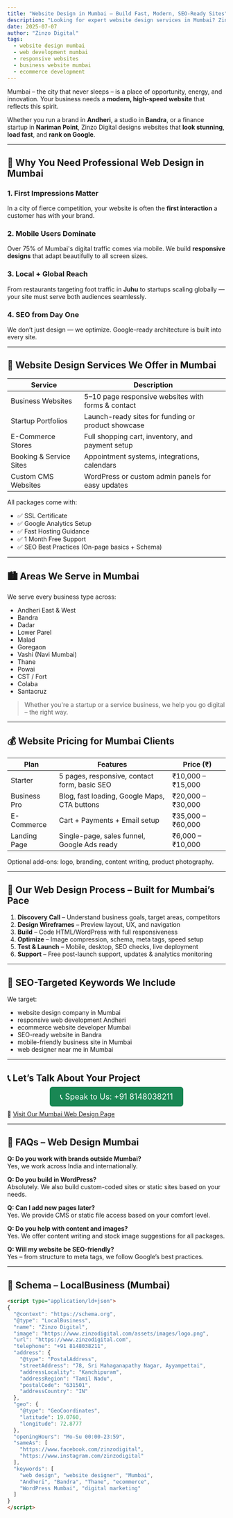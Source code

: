 ```yaml
---
title: "Website Design in Mumbai – Build Fast, Modern, SEO-Ready Sites"
description: "Looking for expert website design services in Mumbai? Zinzo Digital delivers high-performance websites for startups, SMEs, and corporates in India’s financial capital."
date: 2025-07-07
author: "Zinzo Digital"
tags:
  - website design mumbai
  - web development mumbai
  - responsive websites
  - business website mumbai
  - ecommerce development
---
```


Mumbai – the city that never sleeps – is a place of opportunity, energy, and innovation. Your business needs a **modern, high-speed website** that reflects this spirit.

Whether you run a brand in **Andheri**, a studio in **Bandra**, or a finance startup in **Nariman Point**, Zinzo Digital designs websites that **look stunning**, **load fast**, and **rank on Google**.

---

## 🚀 Why You Need Professional Web Design in Mumbai

### 1. First Impressions Matter  
In a city of fierce competition, your website is often the **first interaction** a customer has with your brand.

### 2. Mobile Users Dominate  
Over 75% of Mumbai's digital traffic comes via mobile. We build **responsive designs** that adapt beautifully to all screen sizes.

### 3. Local + Global Reach  
From restaurants targeting foot traffic in **Juhu** to startups scaling globally — your site must serve both audiences seamlessly.

### 4. SEO from Day One  
We don’t just design — we optimize. Google-ready architecture is built into every site.

---

## 💼 Website Design Services We Offer in Mumbai

| Service                  | Description                                          |
|--------------------------|------------------------------------------------------|
| Business Websites         | 5–10 page responsive websites with forms & contact   |
| Startup Portfolios        | Launch-ready sites for funding or product showcase   |
| E-Commerce Stores         | Full shopping cart, inventory, and payment setup     |
| Booking & Service Sites   | Appointment systems, integrations, calendars         |
| Custom CMS Websites       | WordPress or custom admin panels for easy updates    |

All packages come with:
- ✅ SSL Certificate  
- ✅ Google Analytics Setup  
- ✅ Fast Hosting Guidance  
- ✅ 1 Month Free Support  
- ✅ SEO Best Practices (On-page basics + Schema)

---

## 🏙️ Areas We Serve in Mumbai

We serve every business type across:
- Andheri East & West  
- Bandra  
- Dadar  
- Lower Parel  
- Malad  
- Goregaon  
- Vashi (Navi Mumbai)  
- Thane  
- Powai  
- CST / Fort  
- Colaba  
- Santacruz  

> Whether you're a startup or a service business, we help you go digital – the right way.

---

## 💰 Website Pricing for Mumbai Clients

| Plan           | Features                                        | Price (₹)            |
|----------------|--------------------------------------------------|-----------------------|
| Starter         | 5 pages, responsive, contact form, basic SEO    | ₹10,000 – ₹15,000     |
| Business Pro    | Blog, fast loading, Google Maps, CTA buttons    | ₹20,000 – ₹30,000     |
| E-Commerce      | Cart + Payments + Email setup                   | ₹35,000 – ₹60,000     |
| Landing Page    | Single-page, sales funnel, Google Ads ready     | ₹6,000 – ₹10,000      |

Optional add-ons: logo, branding, content writing, product photography.

---

## 🧱 Our Web Design Process – Built for Mumbai’s Pace

1. **Discovery Call** – Understand business goals, target areas, competitors  
2. **Design Wireframes** – Preview layout, UX, and navigation  
3. **Build** – Code HTML/WordPress with full responsiveness  
4. **Optimize** – Image compression, schema, meta tags, speed setup  
5. **Test & Launch** – Mobile, desktop, SEO checks, live deployment  
6. **Support** – Free post-launch support, updates & analytics monitoring

---

## 🎯 SEO-Targeted Keywords We Include

We target:
- website design company in Mumbai  
- responsive web development Andheri  
- ecommerce website developer Mumbai  
- SEO-ready website in Bandra  
- mobile-friendly business site in Mumbai  
- web designer near me in Mumbai  

---

## 📞 Let’s Talk About Your Project

<div style="text-align:center; margin: 20px 0;">
  <a href="tel:+918148038211" style="background-color:#198754; color:white; padding:12px 24px; border-radius:6px; text-decoration:none; font-size:18px;">
    📞 Speak to Us: +91 8148038211
  </a>
</div>

🔗 [Visit Our Mumbai Web Design Page](https://www.zinzodigital.com/web-design-mumbai.html)

---

## 🧠 FAQs – Web Design Mumbai

**Q: Do you work with brands outside Mumbai?**  
Yes, we work across India and internationally.

**Q: Do you build in WordPress?**  
Absolutely. We also build custom-coded sites or static sites based on your needs.

**Q: Can I add new pages later?**  
Yes. We provide CMS or static file access based on your comfort level.

**Q: Do you help with content and images?**  
Yes. We offer content writing and stock image suggestions for all packages.

**Q: Will my website be SEO-friendly?**  
Yes – from structure to meta tags, we follow Google’s best practices.

---

## 🔎 Schema – LocalBusiness (Mumbai)

```html
<script type="application/ld+json">
{
  "@context": "https://schema.org",
  "@type": "LocalBusiness",
  "name": "Zinzo Digital",
  "image": "https://www.zinzodigital.com/assets/images/logo.png",
  "url": "https://www.zinzodigital.com",
  "telephone": "+91 8148038211",
  "address": {
    "@type": "PostalAddress",
    "streetAddress": "78, Sri Mahaganapathy Nagar, Ayyampettai",
    "addressLocality": "Kanchipuram",
    "addressRegion": "Tamil Nadu",
    "postalCode": "631501",
    "addressCountry": "IN"
  },
  "geo": {
    "@type": "GeoCoordinates",
    "latitude": 19.0760,
    "longitude": 72.8777
  },
  "openingHours": "Mo-Su 00:00-23:59",
  "sameAs": [
    "https://www.facebook.com/zinzodigital",
    "https://www.instagram.com/zinzodigital"
  ],
  "keywords": [
    "web design", "website designer", "Mumbai", 
    "Andheri", "Bandra", "Thane", "ecommerce", 
    "WordPress Mumbai", "digital marketing"
  ]
}
</script>